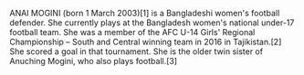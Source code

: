 ANAI MOGINI (born 1 March 2003)[1] is a Bangladeshi women's football defender. She currently plays at the Bangladesh women's national under-17 football team. She was a member of the AFC U-14 Girls' Regional Championship – South and Central winning team in 2016 in Tajikistan.[2] She scored a goal in that tournament. She is the older twin sister of Anuching Mogini, who also plays football.[3]
